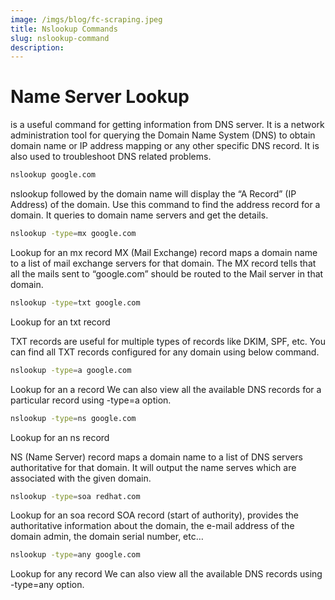 ```yaml
---
image: /imgs/blog/fc-scraping.jpeg
title: Nslookup Commands
slug: nslookup-command
description:  
---
```


# Name Server Lookup
is a useful command for getting information from DNS server. It is a network administration tool for querying the Domain Name System (DNS) to obtain domain name or IP address mapping or any other specific DNS record. It is also used to troubleshoot DNS related problems.

```bash
nslookup google.com
``` 
nslookup followed by the domain name will display the “A Record” (IP Address) of the domain. Use this command to find the address record for a domain. It queries to domain name servers and get the details.

```bash
nslookup -type=mx google.com 
```
Lookup for an mx record
MX (Mail Exchange) record maps a domain name to a list of mail exchange servers for that domain. The MX record tells that all the mails sent to “google.com” should be routed to the Mail server in that domain.

```bash
nslookup -type=txt google.com 
```
Lookup for an txt record

TXT records are useful for multiple types of records like DKIM, SPF, etc. You can find all TXT records configured for any domain using below command.

```bash
nslookup -type=a google.com
```
Lookup for an a record
We can also view all the available DNS records for a particular record using -type=a option.

```bash
nslookup -type=ns google.com
```
Lookup for an ns record

NS (Name Server) record maps a domain name to a list of DNS servers authoritative for that domain. It will output the name serves which are associated with the given domain.
```bash
nslookup -type=soa redhat.com
```
Lookup for an soa record
SOA record (start of authority), provides the authoritative information about the domain, the e-mail address of the domain admin, the domain serial number, etc…

```bash
nslookup -type=any google.com
```
Lookup for any record
We can also view all the available DNS records using -type=any option.
